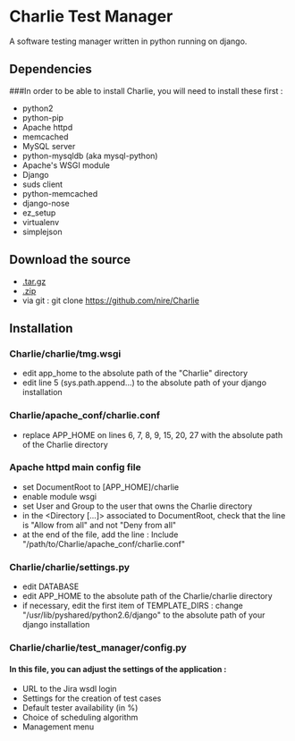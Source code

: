 Charlie Test Manager
====================

A software testing manager written in python running on django.

Dependencies
------------

###In order to be able to install Charlie, you will need to install these first :
* python2
* python-pip
* Apache httpd
* memcached
* MySQL server
* python-mysqldb (aka mysql-python)
* Apache's WSGI module
* Django
* suds client
* python-memcached
* django-nose
* ez_setup
* virtualenv
* simplejson

Download the source
-------------------

* [.tar.gz](https://github.com/nire/Charlie/tarball/master)
* [.zip](https://github.com/nire/Charlie/zipball/master)
* via git : git clone https://github.com/nire/Charlie

Installation
------------

### Charlie/charlie/tmg.wsgi
* edit app_home to the absolute path of the "Charlie" directory
* edit line 5 (sys.path.append...) to the absolute path of your django installation

### Charlie/apache_conf/charlie.conf
* replace APP_HOME on lines 6, 7, 8, 9, 15, 20, 27 with the absolute path of the Charlie directory

### Apache httpd main config file
* set DocumentRoot to [APP_HOME]/charlie
* enable module wsgi
* set User and Group to the user that owns the Charlie directory
* in the <Directory [...]> associated to DocumentRoot, check that the line is "Allow from all" and not "Deny from all"
* at the end of the file, add the line :
	Include "/path/to/Charlie/apache_conf/charlie.conf"

### Charlie/charlie/settings.py
* edit DATABASE
* edit APP_HOME to the absolute path of the Charlie/charlie directory
* if necessary, edit the first item of TEMPLATE_DIRS : change "/usr/lib/pyshared/python2.6/django" to the absolute path of your django installation

### Charlie/charlie/test_manager/config.py
#### In this file, you can adjust the settings of the application :
* URL to the Jira wsdl login
* Settings for the creation of test cases
* Default tester availability (in %)
* Choice of scheduling algorithm
* Management menu
